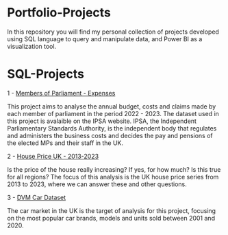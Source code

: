 # Portfolio-Projects

In this repository you will find my personal collection of projects developed using SQL language to query and manipulate data, and Power BI as a visualization tool.

# SQL-Projects

1 - [Members of Parliament - Expenses](https://github.com/GleiAzevedo/Members-of-Parliament)

This project aims to analyse the annual budget, costs and claims made by each member of parliament in the period 2022 - 2023. The dataset used in this project is avalaible on the IPSA website. IPSA, the Independent Parliamentary Standards Authority, is the independent body that regulates and administers the business costs and decides the pay and pensions of the elected MPs and their staff in the UK.

2 - [House Price UK - 2013-2023](https://github.com/GleiAzevedo/House-Price-UK-2013-2023/tree/main)

Is the price of the house really increasing? If yes, for how much? Is this true for all regions? The focus of this analysis is the UK house price series from 2013 to 2023, where we can answer these and other questions.

3 - [DVM Car Dataset](https://github.com/GleiAzevedo/DVM-Car-Dataset)

The car market in the UK is the target of analysis for this project, focusing on the most popular car brands, models and units sold between 2001 and 2020.

